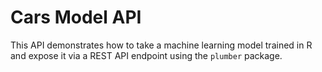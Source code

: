 Cars Model API
================

This API demonstrates how to take a machine learning model trained in R
and expose it via a REST API endpoint using the `plumber` package.
